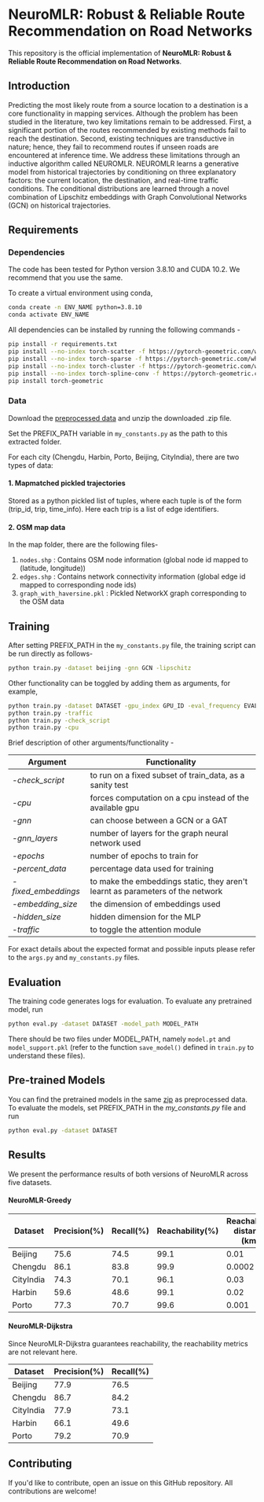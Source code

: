 <!-- README.md -->

# NeuroMLR: Robust & Reliable Route Recommendation on Road Networks
This repository is the official implementation of __NeuroMLR: Robust & Reliable Route Recommendation on Road Networks__.

## Introduction
Predicting the most likely route from a source location to a destination is a core functionality in mapping services. Although the problem has been studied in the literature, two key limitations remain to be addressed. First, a significant portion of the routes recommended by existing methods fail to reach the destination. Second, existing techniques are transductive in nature; hence, they fail to recommend routes if unseen roads are encountered at inference time. We address these limitations through an inductive algorithm called NEUROMLR. NEUROMLR learns a generative model from historical trajectories by conditioning on three explanatory factors: the current location, the destination, and real-time traffic conditions. The conditional distributions are learned through a novel combination of Lipschitz embeddings with Graph Convolutional Networks (GCN) on historical trajectories.

## Requirements

### Dependencies
The code has been tested for Python version 3.8.10 and CUDA 10.2. We recommend that you use the same. 

To create a virtual environment using conda, 
```bash
conda create -n ENV_NAME python=3.8.10
conda activate ENV_NAME
```

All dependencies can be installed by running the following commands - 

```bash
pip install -r requirements.txt
pip install --no-index torch-scatter -f https://pytorch-geometric.com/whl/torch-1.6.0+cu102.html
pip install --no-index torch-sparse -f https://pytorch-geometric.com/whl/torch-1.6.0+cu102.html
pip install --no-index torch-cluster -f https://pytorch-geometric.com/whl/torch-1.6.0+cu102.html
pip install --no-index torch-spline-conv -f https://pytorch-geometric.com/whl/torch-1.6.0+cu102.html
pip install torch-geometric
```

### Data
Download the [preprocessed data](https://drive.google.com/file/d/1bICE26ndR2C29jkfG2qQqVkmpirK25Eu/view?usp=sharing) and unzip the downloaded .zip file.  

Set the PREFIX_PATH variable in `my_constants.py` as the path to this extracted folder.

For each city (Chengdu, Harbin, Porto, Beijing, CityIndia), there are two types of data:

#### 1. Mapmatched pickled trajectories

Stored as a python pickled list of tuples, where each tuple is of the form (trip_id, trip, time_info). Here each trip is a list of edge identifiers.


#### 2. OSM map data
	
In the map folder, there are the following files-

1. `nodes.shp` : Contains OSM node information (global node id mapped to (latitude, longitude)) 
2. `edges.shp` : Contains network connectivity information (global edge id mapped to corresponding node ids)
3. `graph_with_haversine.pkl` : Pickled NetworkX graph corresponding to the OSM data  


## Training
After setting PREFIX_PATH in the `my_constants.py` file, the training script can be run directly as follows- 
```bash
python train.py -dataset beijing -gnn GCN -lipschitz 
``` 
Other functionality can be toggled by adding them as arguments, for example,

```bash
python train.py -dataset DATASET -gpu_index GPU_ID -eval_frequency EVALUATION_PERIOD_IN_EPOCHS -epochs NUM_EPOCHS 
python train.py -traffic
python train.py -check_script
python train.py -cpu

```

Brief description of other arguments/functionality - 

<!-- - _-check_script_: to run on partial subset of train_data, as a sanity test
- _-cpu_: forces computation on a cpu instead of the available gpu
- _-gnn_: can choose between a GCN or a GAT
- _-gnn_layers_: number of layers for the graph neural network used
- _-epochs_: number of epochs to train for
- _-percent_data_: percentage data used for training
- _-fixed_embeddings_: to make the embeddings static, they aren't learnt as parameters of the network
- _-embedding_size_: the dimension of embeddings used
- _-hidden_size_: hidden dimension for the MLP 
- _-traffic_: to toggle the attention module
- _-attention_: to toggle the attention module -->


| Argument  | Functionality |
| ------------- |-------------|
| *-check_script* | to run on a fixed subset of train_data, as a sanity test |
| _-cpu_ | forces computation on a cpu instead of the available gpu |
| _-gnn_ | can choose between a GCN or a GAT |
| _-gnn_layers_ | number of layers for the graph neural network used |
| _-epochs_ | number of epochs to train for |
| _-percent\_data_ | percentage data used for training |
| _-fixed_embeddings_ | to make the embeddings static, they aren't learnt as parameters of the network |
| _-embedding_size_ | the dimension of embeddings used |
| _-hidden_size_ | hidden dimension for the MLP  |
| _-traffic_ | to toggle the attention module |

For exact details about the expected format and possible inputs please refer to the `args.py` and `my_constants.py` files. 

## Evaluation
The training code generates logs for evaluation. To evaluate any pretrained model, run
```bash
python eval.py -dataset DATASET -model_path MODEL_PATH
```
There should be two files under MODEL_PATH, namely `model.pt` and `model_support.pkl` (refer to the function `save_model()` defined in `train.py` to understand these files).


## Pre-trained Models
You can find the pretrained models in the same [zip](https://drive.google.com/file/d/1bICE26ndR2C29jkfG2qQqVkmpirK25Eu/view?usp=sharing) as preprocessed data. To evaluate the models, set PREFIX_PATH in the _my\_constants.py_ file and run
```bash
python eval.py -dataset DATASET
```

## Results

We present the performance results of both versions of NeuroMLR across five datasets.

#### NeuroMLR-Greedy

| Dataset | Precision(%) | Recall(%) | Reachability(%) | Reachability distance (km) | 
| ------------- | ------------- | ------------- | ------------- | ------------- |
| Beijing | 75.6 | 74.5 | 99.1 | 0.01 |
| Chengdu | 86.1 | 83.8 | 99.9 | 0.0002 |
| CityIndia | 74.3 | 70.1 | 96.1 | 0.03 |
| Harbin | 59.6 | 48.6 | 99.1 | 0.02 |
| Porto | 77.3 | 70.7 | 99.6 | 0.001 |

#### NeuroMLR-Dijkstra
Since NeuroMLR-Dijkstra guarantees reachability, the reachability metrics are not relevant here.

| Dataset | Precision(%) | Recall(%) |
| ------------- | ------------- | ------------- |
| Beijing | 77.9 | 76.5 |
| Chengdu | 86.7 | 84.2 |
| CityIndia | 77.9 | 73.1 |
| Harbin | 66.1 | 49.6 |
| Porto | 79.2 | 70.9 |

## Contributing
If you'd like to contribute, open an issue on this GitHub repository. All contributions are welcome! 
